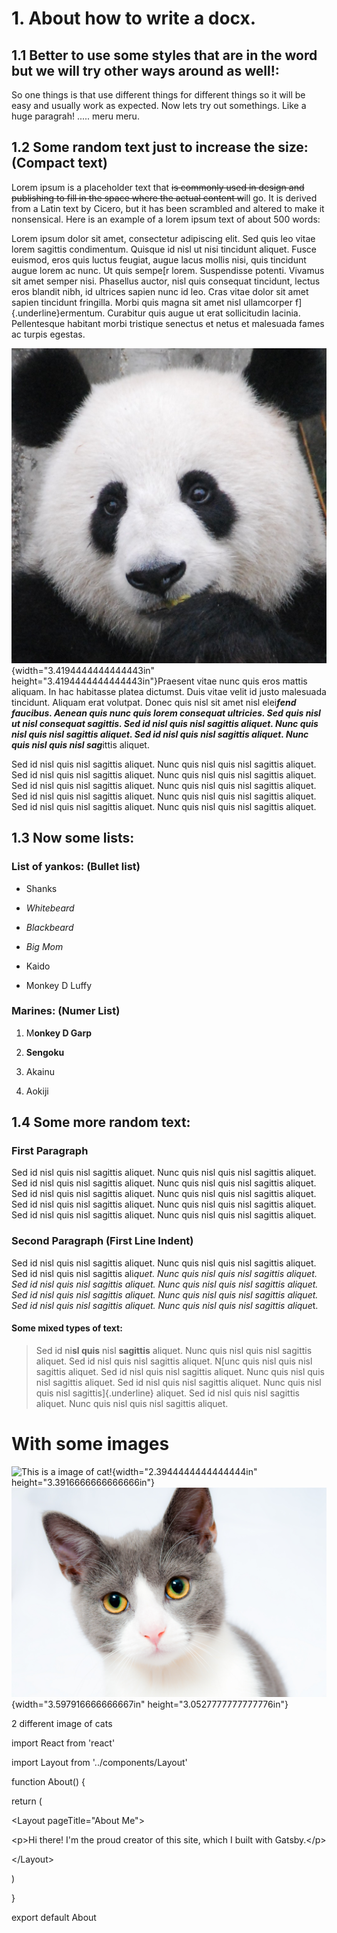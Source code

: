 # 1. About how to write a docx. 

## 1.1 Better to use some styles that are in the word but we will try other ways around as well!:

So one things is that use different things for different things so it
will be easy and usually work as expected. Now lets try out somethings.
Like a huge paragrah! ..... meru meru.


## 1.2 Some random text just to increase the size: (Compact text)

Lorem ipsum is a placeholder text that ~~is commonly used in design and
publishing to fill in the space where the actual content w~~ill go. It
is derived from a Latin text by Cicero, but it has been scrambled and
altered to make it nonsensical. Here is an example of a lorem ipsum text
of about 500 words:

Lorem ipsum dolor sit amet, consectetur adipiscing elit. Sed quis leo
vitae lorem sagittis condimentum. Quisque id nisl ut nisi tincidunt
aliquet. Fusce euismod, eros quis luctus feugiat, augue lacus mollis
nisi, quis tincidunt augue lorem ac nunc. Ut quis sempe[r lorem.
Suspendisse potenti. Vivamus sit amet semper nisi. Phasellus auctor,
nisl quis consequat tincidunt, lectus eros blandit nibh, id ultrices
sapien nunc id leo. Cras vitae dolor sit amet sapien tincidunt
fringilla. Morbi quis magna sit amet nisl ullamcorper
f]{.underline}ermentum. Curabitur quis augue ut erat sollicitudin
lacinia. Pellentesque habitant morbi tristique senectus et netus et
malesuada fames ac turpis egestas.

![](./images/media/image1.jpeg){width="3.4194444444444443in"
height="3.4194444444444443in"}Praesent vitae nunc quis eros mattis
aliquam. In hac habitasse platea dictumst. Duis vitae velit id justo
malesuada tincidunt. Aliquam erat volutpat. Donec quis nisl sit amet
nisl elei***fend faucibus. Aenean quis nunc quis lorem consequat
ultricies. Sed quis nisl ut nisl consequat sagittis. Sed id nisl quis
nisl sagittis aliquet. Nunc quis nisl quis nisl sagittis aliquet. Sed id
nisl quis nisl sagittis aliquet. Nunc quis nisl quis nisl sag***ittis
aliquet.

Sed id nisl quis nisl sagittis aliquet. Nunc quis nisl quis nisl
sagittis aliquet. Sed id nisl quis nisl sagittis aliquet. Nunc quis nisl
quis nisl sagittis aliquet. Sed id nisl quis nisl sagittis aliquet. Nunc
quis nisl quis nisl sagittis aliquet. Sed id nisl quis nisl sagittis
aliquet. Nunc quis nisl quis nisl sagittis aliquet. Sed id nisl quis
nisl sagittis aliquet. Nunc quis nisl quis nisl sagittis aliquet.

## 1.3 Now some lists:

### List of yankos: (Bullet list)

-   Shanks

-   *Whitebeard*

-   *Blackbeard*

-   *Big Mom*

-   Kaido

-   Monkey D Luffy

### Marines: (Numer List)

1.  M**onkey D Garp**

2.  **Sengoku**

3.  Akainu

4.  Aokiji

## 1.4 Some more random text:

### First Paragraph 

Sed id nisl quis nisl sagittis aliquet. Nunc quis nisl quis nisl
sagittis aliquet. Sed id nisl quis nisl sagittis aliquet. Nunc quis nisl
quis nisl sagittis aliquet. Sed id nisl quis nisl sagittis aliquet. Nunc
quis nisl quis nisl sagittis aliquet. Sed id nisl quis nisl sagittis
aliquet. Nunc quis nisl quis nisl sagittis aliquet. Sed id nisl quis
nisl sagittis aliquet. Nunc quis nisl quis nisl sagittis aliquet.

### Second Paragraph (First Line Indent)

Sed id nisl quis nisl sagittis aliquet. Nunc quis nisl quis nisl
sagittis aliquet. Sed id nisl quis nisl sagittis ali*quet. Nunc quis
nisl quis nisl sagittis aliquet. Sed id nisl quis nisl sagittis aliquet.
Nunc quis nisl quis nisl sagittis aliquet. Sed id nisl quis nisl
sagittis aliquet. Nunc quis nisl quis nisl sagittis aliquet. Sed id nisl
quis nisl sagittis aliquet. Nunc quis nisl quis nisl sagittis alique*t.

#### Some mixed types of text:

> Sed id ni**sl quis** nisl **sagittis** aliquet. Nunc quis nisl quis
> nisl sagittis aliquet. Sed id nisl quis nisl sagittis aliquet. N[unc
> quis nisl quis nisl sagittis aliquet. Sed id nisl quis nisl sagittis
> aliquet. Nunc quis nisl quis nisl sagittis aliquet. Sed id nisl quis
> nisl sagittis aliquet. Nunc quis nisl quis nisl sagittis]{.underline}
> aliquet. Sed id nisl quis nisl sagittis aliquet. Nunc quis nisl quis
> nisl sagittis aliquet.

# With some images

![This is a image of
cat!](./images/media/image2.jpeg){width="2.3944444444444444in"
height="3.3916666666666666in"}![](./images/media/image3.jpeg){width="3.597916666666667in"
height="3.0527777777777776in"}

2 different image of cats

import React from \'react\'

import Layout from \'../components/Layout\'

function About() {

return (

\<Layout pageTitle=\"About Me\"\>

\<p\>Hi there! I\'m the proud creator of this site, which I built with
Gatsby.\</p\>

\</Layout\>

)

}

export default About
